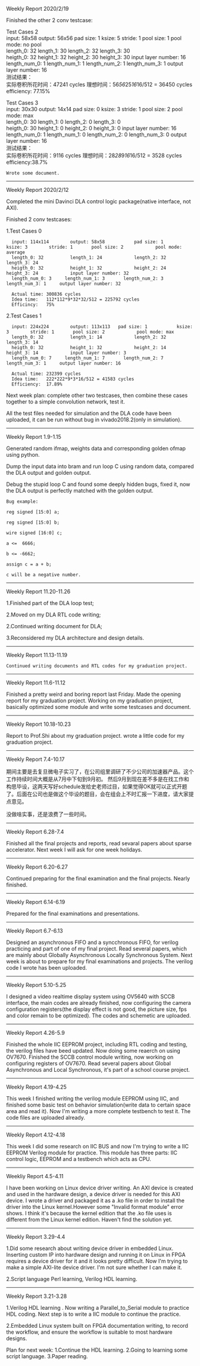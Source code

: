 Weekly Report 2020/2/19
  
  Finished the other 2 conv testcase:
  
  Test Cases 2																										
    input:  58x58			output:  56x56			pad size:  1			ksize:  5  		stride:  1		pool size:  1			pool mode: no pool	
    length_0:  32 			length_1:  30			length_2:  32			length_3:  30								
    heigth_0:  32			height_1:  32			height_2:  30			height_3:  30						input layer number: 16		
    length_num_0: 1			length_num_1: 1			length_num_2: 1			length_num_3: 1						output layer number: 16		
    测试结果：																	
    实际卷积所花时间：47241 cycles						理想时间：56*56*25*16*16/512 = 36450 cycles									efficiency: 77.15%		

  Test Cases 3																	
    input:  30x30			output:  14x14			pad size:  0			ksize:  3  		stride:  1		pool size:  2			pool mode: max	
    length_0:  30 			length_1:  0			length_2:  0			length_3:  0								
    heigth_0:  30			height_1:  0			height_2:  0			height_3:  0						input layer number: 16		
    length_num_0: 1			length_num_1: 0			length_num_2: 0			length_num_3: 0						output layer number: 16		
    测试结果：																	
    实际卷积所花时间：9116 cycles						理想时间：28*28*9*16*16/512 = 3528 cycles									efficiency:38.7%		
    
    Wrote some document.

-------------------------------------------
Weekly Report 2020/2/12

  Completed the mini Davinci DLA control logic package(native interface, not AXI).
  
  Finished 2 conv testcases:
  
  1.Test Cases 0				
  
      input: 114x114		output: 58x58			pad size: 1		  	ksize: 3  		stride: 1		pool size: 2			pool mode: average	
      length_0: 32 			length_1: 24			length_2: 32			length_3: 24								
      heigth_0: 32			height_1: 32			height_2: 24			height_3: 24			input layer number: 32		
      length_num_0: 3	  length_num_1: 3		length_num_2: 3		length_num_3: 1		output layer number: 32	
      
      Actual time: 300836 cycles
      Idea time:   112*112*9*32*32/512 = 225792 cycles
      Efficincy:   75%
      
   2.Test Cases 1				
  
      input: 224x224		output: 113x113	  pad size: 1		  	ksize: 3  		stride: 1		pool size: 2			pool mode: max	
      length_0: 32 			length_1: 14			length_2: 32			length_3: 14								
      heigth_0: 32			height_1: 32			height_2: 14			height_3: 14			input layer number: 3		
      length_num_0: 7	  length_num_1: 7		length_num_2: 7		length_num_3: 1		output layer number: 16
      
      Actual time: 232399 cycles
      Idea time:   222*222*9*3*16/512 = 41583 cycles
      Efficiency:  17.89%

  Next week plan: complete other two testcases, then combine these cases together to a simple convolution network, test it.
  
  All the test files needed for simulation and the DLA code have been uploaded, it can be run without bug in vivado2018.2(only in simulation).
  
-----------------------------------------
Weekly Report 1.9-1.15 
  
  Generated random ifmap, weights data and corresponding golden ofmap using python. 
  
  Dump the input data into bram and run loop C using random data, compared the DLA output and golden output.
  
  Debug the stupid loop C and found some deeply hidden bugs, fixed it, now the DLA output is perfectly matched with the golden output.
  
    Bug example:
  
    reg signed [15:0] a;
  
    reg signed [15:0] b;
  
    wire signed [16:0] c;
  
    a <=  6666;
  
    b <= -6662;
  
    assign c = a + b;
  
    c will be a negative number.
  
----------------------------------------
Weekly Report 11.20-11.26

  1.Finished part of the DLA loop test;
  
  2.Moved on my DLA RTL code writing;
  
  2.Continued writing document for DLA;
  
  3.Reconsidered my DLA architecture and design details.
  
----------------------------------------
Weekly Report 11.13-11.19

    Continued writing documents and RTL codes for my graduation project.
----------------------------------------
Weekly Report 11.6-11.12

  Finished a pretty weird and boring report last Friday.
  Made the opening report for my graduation project.
  Working on my graduation project, basically optimized some module and write some testcases and document.
  
----------------------------------------
Weekly Report 10.18-10.23
  
  Report to Prof.Shi about my graduation project.
  wrote a little code for my graduation project.
  
-----------------------------------------
Weekly Report 7.4-10.17

  期间主要是去复旦微电子实习了，在公司组里调研了不少公司的加速器产品。这个工作持续时间大概是从7月中下旬到9月初。
  然后9月到现在差不多是在找工作和构思毕设，这两天写好schedule发给史老师过目，如果觉得OK就可以正式开题了。后面在公司也是做这个毕设的题目，会在组会上不时汇报一下进度，请大家提点意见。
  
  没做啥实事，还是浪费了一些时间。
  
------------------------------------------
Weekly Report 6.28-7.4

  Finished all the final projects and reports, read sevaral papers about sparse accelerator.
  Next week I will ask for one week holidays.

------------------------------------------
Weekly Report 6.20-6.27

  Continued preparing for the final examination and the final projects. Nearly finished.

------------------------------------------
Weekly Report 6.14-6.19

  Prepared for the final examinations and presentations.

------------------------------------------
Weekly Report 6.7-6.13

  Designed an asynchronous FIFO and a syncchronous FIFO, for verilog practicing and part of one of my final project. Read several papers, which are mainly about Globally Asynchronous Locally Synchronous System.
  Next week is about to prepare for my final examinations and projects.
  The verilog code I wrote has been uploaded.
  
------------------------------------------
Weekly Report 5.10-5.25
  
  I designed a video realtime display system using OV5640 with SCCB interface, the main codes are already finished, now configuring the camera configuration registers(the display effect is not good, the picture size, fps and color remain to be optimized). 
  The codes and schemetic are uploaded. 
  
------------------------------------------
Weekly Report 4.26-5.9

  Finished the whole IIC EEPROM project, including RTL coding and testing, the verilog files have beed updated.
  Now doing some reaerch on using OV7670. Finished the SCCB control module writing, now working on configuring registers of OV7670.
  Read several papers about Global Asynchronous and Local Synchronous, it's part of a school course project.
  
------------------------------------------
Weekly Report 4.19-4.25

  This week I finished writing the verilog module EEPROM using IIC, and finished some basic test on behavior simulation(write data to certain space area and read it). Now I'm writing a more complete testbench to test it.
  The code files are uploaded already.
  
------------------------------------------
Weekly Report 4.12-4.18

  This week I did some research on IIC BUS and now I'm trying to write a IIC EEPROM Verilog module for practice. This module has three parts: IIC control logic, EEPROM and a testbench which acts as CPU.
  
------------------------------------------
Weekliy Report 4.5-4.11

  I have been working on Linux device driver writing. An AXI device is created and used in the hardware design, a device driver is needed for this AXI device. I wrote a driver and packaged it as a .ko file in order to install the driver into the Linux kernel.However some "Invalid format module" error shows. I think it's because the kernel edition that the .ko file uses is different from the Linux kernel edition. Haven't find the solution yet.
  
------------------------------------------
Weekly Report 3.29-4.4

1.Did some research about writing device driver in embedded Linux. Inserting custom IP into hardware design and running it on Linux in FPGA requires a device driver for it and it looks pretty difficult. Now I'm trying to make a simple AXI-lite device driver. I'm not sure whether I can make it.

2.Script language Perl learning, Verilog HDL learning.

------------------------------------------
Weekly Report 3.21-3.28

1.Verilog HDL learning . Now writing a Parallel_to_Serial module to practice HDL coding. Next step is to write a IIC module to continue the practice. 

2.Embedded Linux system built on FPGA documentation writing, to record the workflow, and ensure the workflow is suitable to most hardware designs.


Plan for next week:
1.Continue the HDL learning.
2.Going to learning some script language.
3.Paper reading.
